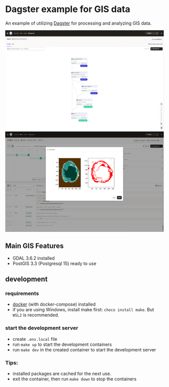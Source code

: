 # Dagster example for GIS data

An example of utilizing [Dagster](https://dagster.io/) for processing and analyzing GIS data.

<img src="./docs/1.png" height="320">
<img src="./docs/2.png" height="320">

## Main GIS Features

* GDAL 3.6.2 installed
* PostGIS 3.3 (Postgresql 15) ready to use

## development

### requirements

* [docker](https://docs.docker.com/get-docker/) (with docker-compose) installed
* if you are using Windows, install make first: `choco install make`. But `WSL2` is recommended.

### start the development server

* create `.env.local` file
* run `make up` to start the development containers
* run `make dev` in the created container to start the development server

### Tips:

* installed packages are cached for the next use.
* exit the container, then run `make down` to stop the containers
